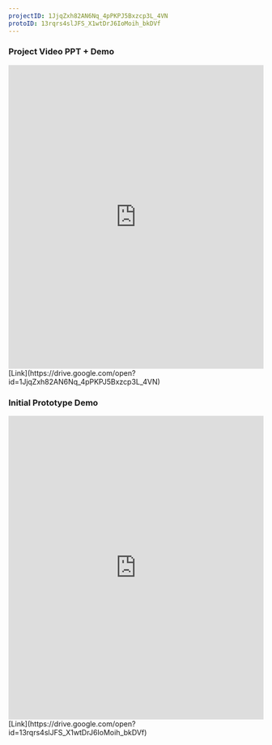 ```yaml
---
projectID: 1JjqZxh82AN6Nq_4pPKPJ5Bxzcp3L_4VN
protoID: 13rqrs4slJFS_X1wtDrJ6IoMoih_bkDVf
---
```


### Project Video PPT + Demo
<div class="embed-container"><iframe src="https://drive.google.com/file/d/1JjqZxh82AN6Nq_4pPKPJ5Bxzcp3L_4VN/preview" frameborder="0" allowfullscreen="" width="100%" height="600"></iframe></div>
[Link](https://drive.google.com/open?id=1JjqZxh82AN6Nq_4pPKPJ5Bxzcp3L_4VN)

### Initial Prototype Demo
<div class="embed-container"><iframe src="https://drive.google.com/file/d/13rqrs4slJFS_X1wtDrJ6IoMoih_bkDVf/preview" frameborder="0" allowfullscreen="" width="100%" height="600"></iframe></div>
[Link](https://drive.google.com/open?id=13rqrs4slJFS_X1wtDrJ6IoMoih_bkDVf)
